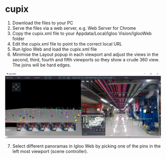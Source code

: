 # cupix

1) Download the files to your PC
2) Serve the files via a web server, e.g. Web Server for Chrome
3) Copy the cupix.xml file to your Appdata/Local/Igloo Vision/IglooWeb folder
4) Edit the cupix.xml file to point to the correct local URL
5) Run Igloo Web and load the cupix.xml file
6) Minimise the Layout popup in each viewport and adjust the views in the second, third, fourth and fifth viewports so they show a crude 360 view. The joins will be hard edges.

![Alt text](./cupix1.PNG?raw=true "Cupix in Igloo Web")

7) Select different panoramas in Igloo Web by picking one of the pins in the left most viewport (scene controller).

